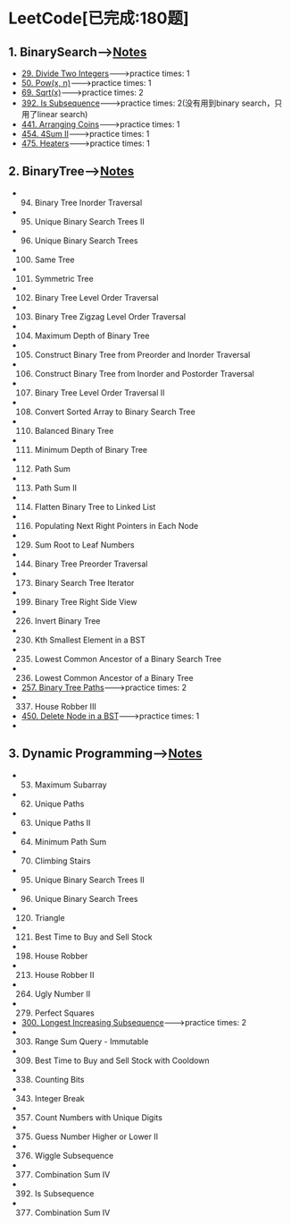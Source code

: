 # LeetCode[已完成:180题]　          
      
## 1. BinarySearch-->[Notes](https://github.com/benny201/LeetCode-Notes-and-Codes/tree/master/BinarySearch "Notes")     

* [29. Divide Two Integers](https://github.com/benny201/LeetCode-Notes-and-Codes/tree/master/BinarySearch/29.Divide%20Two%20Integers "29. Divide Two Integers")--->practice times: 1
* [50. Pow(x, n)](https://github.com/benny201/LeetCode-Notes-and-Codes/tree/master/BinarySearch/50.%20Pow(x%2C%20n) "50. Pow(x, n)")--->practice times: 1
* [69. Sqrt(x)](https://github.com/benny201/LeetCode-Notes-and-Codes/tree/master/BinarySearch/69.%20Sqrt(x) "69. Sqrt(x)")--->practice times: 2
* [392. Is Subsequence](https://github.com/benny201/LeetCode-Notes-and-Codes/tree/master/BinarySearch/392.%20Is%20Subsequence "392. Is Subsequence")--->practice times: 2(没有用到binary search，只用了linear search)
* [441. Arranging Coins](https://github.com/benny201/LeetCode-Notes-and-Codes/tree/master/BinarySearch/441.%20Arranging%20Coins "441. Arranging Coins")--->practice times: 1
* [454. 4Sum II](https://github.com/benny201/LeetCode-Notes-and-Codes/tree/master/BinarySearch/454.%204Sum%20II "454. 4Sum II")--->practice times: 1
* [475. Heaters](https://github.com/benny201/LeetCode-Notes-and-Codes/tree/master/BinarySearch/475.%20Heaters "475. Heaters")--->practice times: 1

## 2. BinaryTree-->[Notes](https://github.com/benny201/LeetCode-Notes-and-Codes/tree/master/BinaryTree%26BST "Notes")  
* 94. Binary Tree Inorder Traversal
* 95. Unique Binary Search Trees II
* 96. Unique Binary Search Trees
* 100. Same Tree
* 101. Symmetric Tree
* 102. Binary Tree Level Order Traversal
* 103. Binary Tree Zigzag Level Order Traversal
* 104. Maximum Depth of Binary Tree
* 105. Construct Binary Tree from Preorder and Inorder Traversal
* 106. Construct Binary Tree from Inorder and Postorder Traversal
* 107. Binary Tree Level Order Traversal II
* 108. Convert Sorted Array to Binary Search Tree
* 110. Balanced Binary Tree
* 111. Minimum Depth of Binary Tree
* 112. Path Sum
* 113. Path Sum II
* 114. Flatten Binary Tree to Linked List
* 116. Populating Next Right Pointers in Each Node
* 129. Sum Root to Leaf Numbers
* 144. Binary Tree Preorder Traversal
* 173. Binary Search Tree Iterator
* 199. Binary Tree Right Side View
* 226. Invert Binary Tree
* 230. Kth Smallest Element in a BST
* 235. Lowest Common Ancestor of a Binary Search Tree
* 236. Lowest Common Ancestor of a Binary Tree
* [257. Binary Tree Paths](https://github.com/benny201/LeetCode-Notes-and-Codes/tree/master/BinaryTree&BST/257.%20Binary%20Tree%20Paths "29. Divide Two Integers")--->practice times: 2
* 337. House Robber III
* [450. Delete Node in a BST](https://github.com/benny201/LeetCode-Notes-and-Codes/tree/master/BinaryTree%26BST/450.%20Delete%20Node%20in%20a%20BST "450. Delete Node in a BST")--->practice times: 1
* 

## 3. Dynamic Programming-->[Notes](https://github.com/benny201/LeetCode-Notes-and-Codes/tree/master/Dynamic%20Programming "Notes")
* 53. Maximum Subarray
* 62. Unique Paths
* 63. Unique Paths II
* 64. Minimum Path Sum
* 70. Climbing Stairs
* 95. Unique Binary Search Trees II
* 96. Unique Binary Search Trees
* 120. Triangle
* 121. Best Time to Buy and Sell Stock
* 198. House Robber
* 213. House Robber II
* 264. Ugly Number II
* 279. Perfect Squares
* [300. Longest Increasing Subsequence](https://github.com/benny201/LeetCode-Notes-and-Codes/tree/master/Dynamic%20Programming/300.%20Longest%20Increasing%20Subsequence "300. Longest Increasing Subsequence")--->practice times: 2
* 303. Range Sum Query - Immutable
* 309. Best Time to Buy and Sell Stock with Cooldown
* 338. Counting Bits
* 343. Integer Break
* 357. Count Numbers with Unique Digits
* 375. Guess Number Higher or Lower II
* 376. Wiggle Subsequence
* 377. Combination Sum IV
* 392. Is Subsequence
* 377. Combination Sum IV
